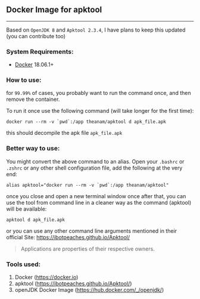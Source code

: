 ## Docker Image for apktool

******

Based on `OpenJDK 8` and `Apktool 2.3.4`, I have plans to keep this updated (you can contribute too)

### System Requirements:

* [Docker](https://www.docker.com/get-started) 18.06.1+

### How to use: 

for `99.99%` of cases, you probably want to run the command once, and then remove the container.

To run it once use the following command (will take longer for the first time):

    docker run --rm -v `pwd`:/app theanam/apktool d apk_file.apk

this should decompile the apk file `apk_file.apk`

### Better way to use: 

You might convert the above command to an alias. Open your `.bashrc` or `.zshrc` or any other shell configuration file, add the following at the very end:

    alias apktool="docker run --rm -v `pwd`:/app theanam/apktool"

once you close and open a new terminal window once after that, you can use the tool from command line in a cleaner way as the command (apktool) will be available:

    apktool d apk_file.apk

or you can use any other command line arguments mentioned in their official Site: <https://ibotpeaches.github.io/Apktool/>

> Applications are properties of their respective owners.

### Tools used:

1. Docker (<https://docker.io>)
2. apktool (https://ibotpeaches.github.io/Apktool/)
3. openJDK Docker Image (https://hub.docker.com/_/openjdk/)


